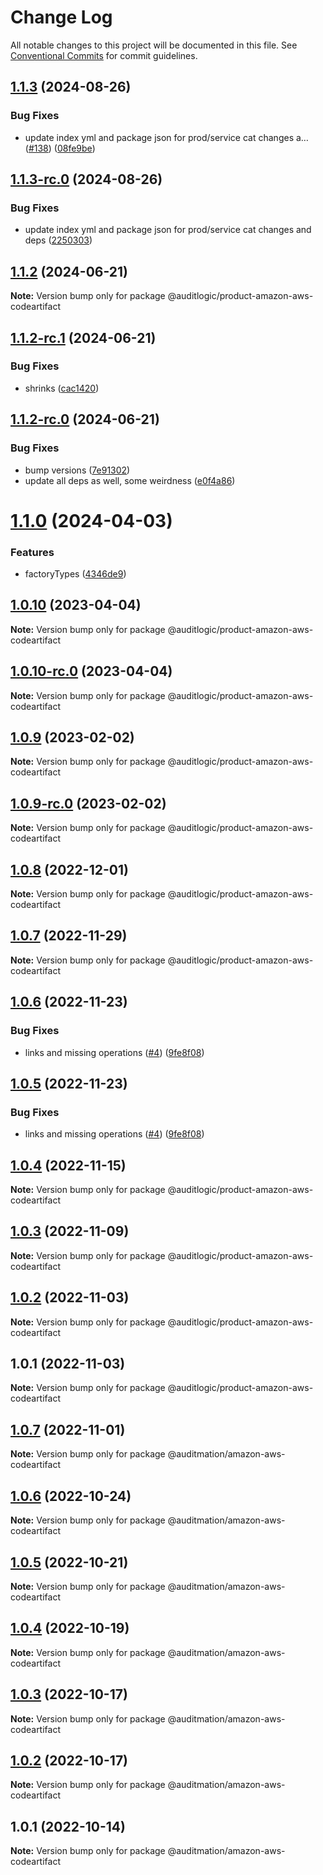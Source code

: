 # Change Log

All notable changes to this project will be documented in this file.
See [Conventional Commits](https://conventionalcommits.org) for commit guidelines.

## [1.1.3](https://github.com/auditlogic/product/compare/@auditlogic/product-amazon-aws-codeartifact@1.1.2...@auditlogic/product-amazon-aws-codeartifact@1.1.3) (2024-08-26)


### Bug Fixes

* update index yml and package json for prod/service cat changes a… ([#138](https://github.com/auditlogic/product/issues/138)) ([08fe9be](https://github.com/auditlogic/product/commit/08fe9beb1c8457462a19bc69caa02e6212d97e1a))





## [1.1.3-rc.0](https://github.com/auditlogic/product/compare/@auditlogic/product-amazon-aws-codeartifact@1.1.2...@auditlogic/product-amazon-aws-codeartifact@1.1.3-rc.0) (2024-08-26)


### Bug Fixes

* update index yml and package json for prod/service cat changes and deps ([2250303](https://github.com/auditlogic/product/commit/225030363a363608240135b7ebed386b28f01e4b))





## [1.1.2](https://github.com/auditlogic/product/compare/@auditlogic/product-amazon-aws-codeartifact@1.1.2-rc.1...@auditlogic/product-amazon-aws-codeartifact@1.1.2) (2024-06-21)

**Note:** Version bump only for package @auditlogic/product-amazon-aws-codeartifact





## [1.1.2-rc.1](https://github.com/auditlogic/product/compare/@auditlogic/product-amazon-aws-codeartifact@1.1.2-rc.0...@auditlogic/product-amazon-aws-codeartifact@1.1.2-rc.1) (2024-06-21)


### Bug Fixes

* shrinks ([cac1420](https://github.com/auditlogic/product/commit/cac14200fefcd8183ab69fe89a47bd3f70f563e9))





## [1.1.2-rc.0](https://github.com/auditlogic/product/compare/@auditlogic/product-amazon-aws-codeartifact@1.1.0...@auditlogic/product-amazon-aws-codeartifact@1.1.2-rc.0) (2024-06-21)


### Bug Fixes

* bump versions ([7e91302](https://github.com/auditlogic/product/commit/7e913023b8b312150ed7762c32fbbe616be71de5))
* update all deps as well, some weirdness ([e0f4a86](https://github.com/auditlogic/product/commit/e0f4a864714e2d3de6bbf3da014d5312fe53be2f))





# [1.1.0](https://github.com/auditlogic/product/compare/@auditlogic/product-amazon-aws-codeartifact@1.0.10...@auditlogic/product-amazon-aws-codeartifact@1.1.0) (2024-04-03)


### Features

* factoryTypes ([4346de9](https://github.com/auditlogic/product/commit/4346de92693aee892fccf725338ffc7b80ab182b))





## [1.0.10](https://github.com/auditlogic/product/compare/@auditlogic/product-amazon-aws-codeartifact@1.0.9...@auditlogic/product-amazon-aws-codeartifact@1.0.10) (2023-04-04)

**Note:** Version bump only for package @auditlogic/product-amazon-aws-codeartifact





## [1.0.10-rc.0](https://github.com/auditlogic/product/compare/@auditlogic/product-amazon-aws-codeartifact@1.0.9...@auditlogic/product-amazon-aws-codeartifact@1.0.10-rc.0) (2023-04-04)

**Note:** Version bump only for package @auditlogic/product-amazon-aws-codeartifact





## [1.0.9](https://github.com/auditlogic/product/compare/@auditlogic/product-amazon-aws-codeartifact@1.0.8...@auditlogic/product-amazon-aws-codeartifact@1.0.9) (2023-02-02)

**Note:** Version bump only for package @auditlogic/product-amazon-aws-codeartifact





## [1.0.9-rc.0](https://github.com/auditlogic/product/compare/@auditlogic/product-amazon-aws-codeartifact@1.0.8...@auditlogic/product-amazon-aws-codeartifact@1.0.9-rc.0) (2023-02-02)

**Note:** Version bump only for package @auditlogic/product-amazon-aws-codeartifact





## [1.0.8](https://github.com/auditlogic/product/compare/@auditlogic/product-amazon-aws-codeartifact@1.0.7...@auditlogic/product-amazon-aws-codeartifact@1.0.8) (2022-12-01)

**Note:** Version bump only for package @auditlogic/product-amazon-aws-codeartifact





## [1.0.7](https://github.com/auditlogic/product/compare/@auditlogic/product-amazon-aws-codeartifact@1.0.6...@auditlogic/product-amazon-aws-codeartifact@1.0.7) (2022-11-29)

**Note:** Version bump only for package @auditlogic/product-amazon-aws-codeartifact





## [1.0.6](https://github.com/auditlogic/product/compare/@auditlogic/product-amazon-aws-codeartifact@1.0.4...@auditlogic/product-amazon-aws-codeartifact@1.0.6) (2022-11-23)


### Bug Fixes

* links and missing operations ([#4](https://github.com/auditlogic/product/issues/4)) ([9fe8f08](https://github.com/auditlogic/product/commit/9fe8f08fe7c57fdb79f991ac35bd6ac2e7dcad38))





## [1.0.5](https://github.com/auditlogic/product/compare/@auditlogic/product-amazon-aws-codeartifact@1.0.4...@auditlogic/product-amazon-aws-codeartifact@1.0.5) (2022-11-23)


### Bug Fixes

* links and missing operations ([#4](https://github.com/auditlogic/product/issues/4)) ([9fe8f08](https://github.com/auditlogic/product/commit/9fe8f08fe7c57fdb79f991ac35bd6ac2e7dcad38))





## [1.0.4](https://github.com/auditlogic/product/compare/@auditlogic/product-amazon-aws-codeartifact@1.0.3...@auditlogic/product-amazon-aws-codeartifact@1.0.4) (2022-11-15)

**Note:** Version bump only for package @auditlogic/product-amazon-aws-codeartifact





## [1.0.3](https://github.com/auditlogic/product/compare/@auditlogic/product-amazon-aws-codeartifact@1.0.2...@auditlogic/product-amazon-aws-codeartifact@1.0.3) (2022-11-09)

**Note:** Version bump only for package @auditlogic/product-amazon-aws-codeartifact





## [1.0.2](https://github.com/auditlogic/product/compare/@auditlogic/product-amazon-aws-codeartifact@1.0.1...@auditlogic/product-amazon-aws-codeartifact@1.0.2) (2022-11-03)

**Note:** Version bump only for package @auditlogic/product-amazon-aws-codeartifact





## 1.0.1 (2022-11-03)

**Note:** Version bump only for package @auditlogic/product-amazon-aws-codeartifact





## [1.0.7](https://github.com/auditmation/store-content/compare/@auditmation/amazon-aws-codeartifact@1.0.6...@auditmation/amazon-aws-codeartifact@1.0.7) (2022-11-01)

**Note:** Version bump only for package @auditmation/amazon-aws-codeartifact





## [1.0.6](https://github.com/auditmation/store-content/compare/@auditmation/amazon-aws-codeartifact@1.0.5...@auditmation/amazon-aws-codeartifact@1.0.6) (2022-10-24)

**Note:** Version bump only for package @auditmation/amazon-aws-codeartifact





## [1.0.5](https://github.com/auditmation/store-content/compare/@auditmation/amazon-aws-codeartifact@1.0.4...@auditmation/amazon-aws-codeartifact@1.0.5) (2022-10-21)

**Note:** Version bump only for package @auditmation/amazon-aws-codeartifact





## [1.0.4](https://github.com/auditmation/store-content/compare/@auditmation/amazon-aws-codeartifact@1.0.3...@auditmation/amazon-aws-codeartifact@1.0.4) (2022-10-19)

**Note:** Version bump only for package @auditmation/amazon-aws-codeartifact





## [1.0.3](https://github.com/auditmation/store-content/compare/@auditmation/amazon-aws-codeartifact@1.0.2...@auditmation/amazon-aws-codeartifact@1.0.3) (2022-10-17)

**Note:** Version bump only for package @auditmation/amazon-aws-codeartifact





## [1.0.2](https://github.com/auditmation/store-content/compare/@auditmation/amazon-aws-codeartifact@1.0.1...@auditmation/amazon-aws-codeartifact@1.0.2) (2022-10-17)

**Note:** Version bump only for package @auditmation/amazon-aws-codeartifact





## 1.0.1 (2022-10-14)

**Note:** Version bump only for package @auditmation/amazon-aws-codeartifact

